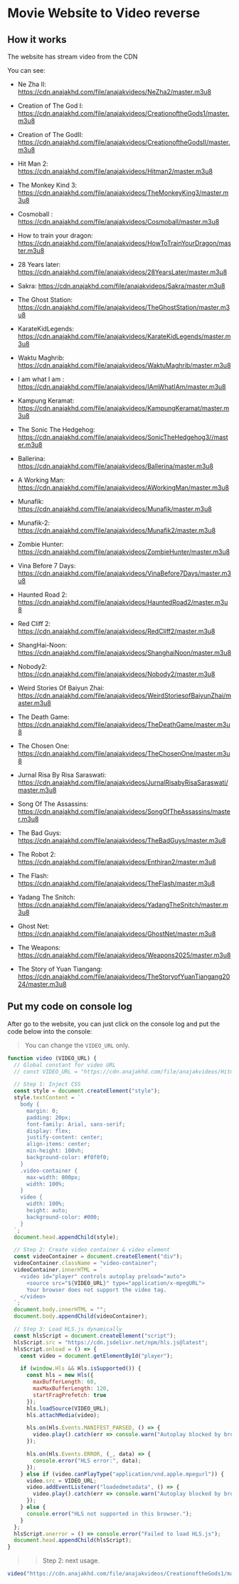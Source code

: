 # Movie Website to Video reverse

## How it works

The website has stream video from the CDN

You can see:

- Ne Zha II: https://cdn.anajakhd.com/file/anajakvideos/NeZha2/master.m3u8

- Creation of The God I: https://cdn.anajakhd.com/file/anajakvideos/CreationoftheGods1/master.m3u8

- Creation of The GodII: https://cdn.anajakhd.com/file/anajakvideos/CreationoftheGodsII/master.m3u8

- Hit Man 2: https://cdn.anajakhd.com/file/anajakvideos/Hitman2/master.m3u8 

- The Monkey Kind 3: https://cdn.anajakhd.com/file/anajakvideos/TheMonkeyKing3/master.m3u8

- Cosmoball : https://cdn.anajakhd.com/file/anajakvideos/Cosmoball/master.m3u8

- How to train your dragon: https://cdn.anajakhd.com/file/anajakvideos/HowToTrainYourDragon/master.m3u8

- 28 Years later: https://cdn.anajakhd.com/file/anajakvideos/28YearsLater/master.m3u8

- Sakra: https://cdn.anajakhd.com/file/anajakvideos/Sakra/master.m3u8

- The Ghost Station: https://cdn.anajakhd.com/file/anajakvideos/TheGhostStation/master.m3u8

- KarateKidLegends: https://cdn.anajakhd.com/file/anajakvideos/KarateKidLegends/master.m3u8

- Waktu Maghrib: https://cdn.anajakhd.com/file/anajakvideos/WaktuMaghrib/master.m3u8

- I am what I am : https://cdn.anajakhd.com/file/anajakvideos/IAmWhatIAm/master.m3u8

- Kampung Keramat: https://cdn.anajakhd.com/file/anajakvideos/KampungKeramat/master.m3u8

- The Sonic The Hedgehog: https://cdn.anajakhd.com/file/anajakvideos/SonicTheHedgehog3//master.m3u8

- Ballerina: https://cdn.anajakhd.com/file/anajakvideos/Ballerina/master.m3u8

- A Working Man: https://cdn.anajakhd.com/file/anajakvideos/AWorkingMan/master.m3u8

- Munafik: https://cdn.anajakhd.com/file/anajakvideos/Munafik/master.m3u8

- Munafik-2: https://cdn.anajakhd.com/file/anajakvideos/Munafik2/master.m3u8

- Zombie Hunter: https://cdn.anajakhd.com/file/anajakvideos/ZombieHunter/master.m3u8

- Vina Before 7 Days: https://cdn.anajakhd.com/file/anajakvideos/VinaBefore7Days/master.m3u8

- Haunted Road 2: https://cdn.anajakhd.com/file/anajakvideos/HauntedRoad2/master.m3u8

- Red Cliff 2: https://cdn.anajakhd.com/file/anajakvideos/RedCliff2/master.m3u8

- ShangHai-Noon: https://cdn.anajakhd.com/file/anajakvideos/ShanghaiNoon/master.m3u8

- Nobody2: https://cdn.anajakhd.com/file/anajakvideos/Nobody2/master.m3u8

- Weird Stories Of Baiyun Zhai: https://cdn.anajakhd.com/file/anajakvideos/WeirdStoriesofBaiyunZhai/master.m3u8

- The Death Game: https://cdn.anajakhd.com/file/anajakvideos/TheDeathGame/master.m3u8

- The Chosen One: https://cdn.anajakhd.com/file/anajakvideos/TheChosenOne/master.m3u8

- Jurnal Risa By Risa Saraswati: https://cdn.anajakhd.com/file/anajakvideos/JurnalRisabyRisaSaraswati/master.m3u8

- Song Of The Assassins: https://cdn.anajakhd.com/file/anajakvideos/SongOfTheAssassins/master.m3u8

- The Bad Guys: https://cdn.anajakhd.com/file/anajakvideos/TheBadGuys/master.m3u8

- The Robot 2: https://cdn.anajakhd.com/file/anajakvideos/Enthiran2/master.m3u8

- The Flash: https://cdn.anajakhd.com/file/anajakvideos/TheFlash/master.m3u8

- Yadang The Snitch: https://cdn.anajakhd.com/file/anajakvideos/YadangTheSnitch/master.m3u8

- Ghost Net: https://cdn.anajakhd.com/file/anajakvideos/GhostNet/master.m3u8

- The Weapons: https://cdn.anajakhd.com/file/anajakvideos/Weapons2025/master.m3u8

- The Story of Yuan Tiangang: https://cdn.anajakhd.com/file/anajakvideos/TheStoryofYuanTiangang2024/master.m3u8


## Put my code on console log

After go to the website, you can just click on the console log and put the code below into the console:

> You can change the `VIDEO_URL` only.

```javascript
function video (VIDEO_URL) {
  // Global constant for video URL
  // const VIDEO_URL = "https://cdn.anajakhd.com/file/anajakvideos/Hitman2/master.m3u8";

  // Step 1: Inject CSS
  const style = document.createElement("style");
  style.textContent = `
    body {
      margin: 0;
      padding: 20px;
      font-family: Arial, sans-serif;
      display: flex;
      justify-content: center;
      align-items: center;
      min-height: 100vh;
      background-color: #f0f0f0;
    }
    .video-container {
      max-width: 800px;
      width: 100%;
    }
    video {
      width: 100%;
      height: auto;
      background-color: #000;
    }
  `;
  document.head.appendChild(style);

  // Step 2: Create video container & video element
  const videoContainer = document.createElement("div");
  videoContainer.className = "video-container";
  videoContainer.innerHTML = `
    <video id="player" controls autoplay preload="auto">
      <source src="${VIDEO_URL}" type="application/x-mpegURL">
      Your browser does not support the video tag.
    </video>
  `;
  document.body.innerHTML = ""; 
  document.body.appendChild(videoContainer);

  // Step 3: Load HLS.js dynamically
  const hlsScript = document.createElement("script");
  hlsScript.src = "https://cdn.jsdelivr.net/npm/hls.js@latest";
  hlsScript.onload = () => {
    const video = document.getElementById("player");

    if (window.Hls && Hls.isSupported()) {
      const hls = new Hls({
        maxBufferLength: 60,
        maxMaxBufferLength: 120,
        startFragPrefetch: true
      });
      hls.loadSource(VIDEO_URL);
      hls.attachMedia(video);

      hls.on(Hls.Events.MANIFEST_PARSED, () => {
        video.play().catch(err => console.warn("Autoplay blocked by browser:", err));
      });

      hls.on(Hls.Events.ERROR, (_, data) => {
        console.error("HLS error:", data);
      });
    } else if (video.canPlayType("application/vnd.apple.mpegurl")) {
      video.src = VIDEO_URL;
      video.addEventListener("loadedmetadata", () => {
        video.play().catch(err => console.warn("Autoplay blocked by browser:", err));
      });
    } else {
      console.error("HLS not supported in this browser.");
    }
  };
  hlsScript.onerror = () => console.error("Failed to load HLS.js");
  document.head.appendChild(hlsScript);
}
```

>> Step 2: next usage.
```javascript
video("https://cdn.anajakhd.com/file/anajakvideos/CreationoftheGods1/master.m3u8")
```
